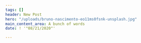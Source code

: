 ```yaml
---
tags: []
header: New Post
hero: "/uploads/bruno-nascimento-eo11ms0fsnk-unsplash.jpg"
main_content_area: A bunch of words
date: ! '"08/21/2020"'

---
```

